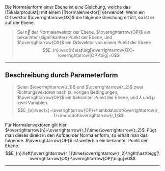 Die Normalenform einer Ebene ist eine Gleichung, welche das [[Skalarprodukt]] mit einem [[Normalenvektor]] verwendet.
Wenn ein Ortsvektor $\overrightarrow{OX}$ die folgende Gleichung erfüllt, so ist er auf der Ebene.
>Sei $\overrightarrow{n}$ der Normalenvektor der Ebene, $\overrightarrow{OP}$ ein bekannter (signifikanter) Punkt der Ebene, und $\overrightarrow{OX}$ ein Ortsvektor von einem Punkt der Ebene
$$E_{n}:\vec{n}\ast\big[\overrightarrow{OX}-\overrightarrow{OP}\big]=0$$

---
## Beschreibung durch Parameterform
>Seien $\overrightarrow{r_1}$ und $\overrightarrow{r_2}$ zwei Richtungsvektoren nach zu vorigen Bedingungen, $\overrightarrow{OP}$ ein bekannter Punkt der Ebene, und $\lambda$ und $\mu$ zwei Variablen.
$$E_{p}:\vec{x}=\overrightarrow{OP}+\lambda\cdot\overrightarrow{r_1}+\mu\cdot\overrightarrow{r_1}$$

Für Normalenvektoren gilt hier $\overrightarrow{n}=\overrightarrow{r_1}\times\overrightarrow{r_2}$. Fügt man dieses direkt in den Aufbau der Normalenform, so erhält man das folgende. $\overrightarrow{OP}$ ist weiterhin ein bekannter Punkt der Ebene.
$$E_{n}:\left(\overrightarrow{r_1}\times\overrightarrow{r_2}\right)\ast\bigg[\overrightarrow{OX}-\overrightarrow{OP}\bigg]=0$$

---